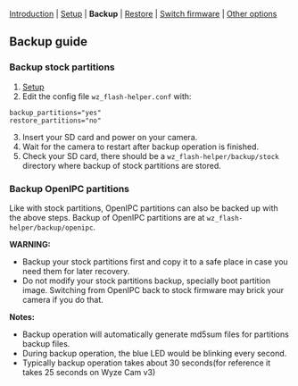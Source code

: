 [Introduction](README.md) | [Setup](README_setup.md) | **Backup** | [Restore](README_restore.md) | [Switch firmware](README_switch_fw.md) | [Other options](README_other_options.md)

## Backup guide


### Backup stock partitions
1. [Setup](README_setup.md)
2. Edit the config file `wz_flash-helper.conf` with:
```
backup_partitions="yes"
restore_partitions="no"
```
3. Insert your SD card and power on your camera.
4. Wait for the camera to restart after backup operation is finished.
5. Check your SD card, there should be a `wz_flash-helper/backup/stock` directory where backup of stock partitions are stored.


### Backup OpenIPC partitions
Like with stock partitions, OpenIPC partitions can also be backed up with the above steps. Backup of OpenIPC partitions are at `wz_flash-helper/backup/openipc`.


**WARNING:**
- Backup your stock partitions first and copy it to a safe place in case you need them for later recovery.
- Do not modify your stock partitions backup, specially boot partition image. Switching from OpenIPC back to stock firmware may brick your camera if you do that.


**Notes:**
- Backup operation will automatically generate md5sum files for partitions backup files.
- During backup operation, the blue LED would be blinking every second.
- Typically backup operation takes about 30 seconds(for reference it takes 25 seconds on Wyze Cam v3)
